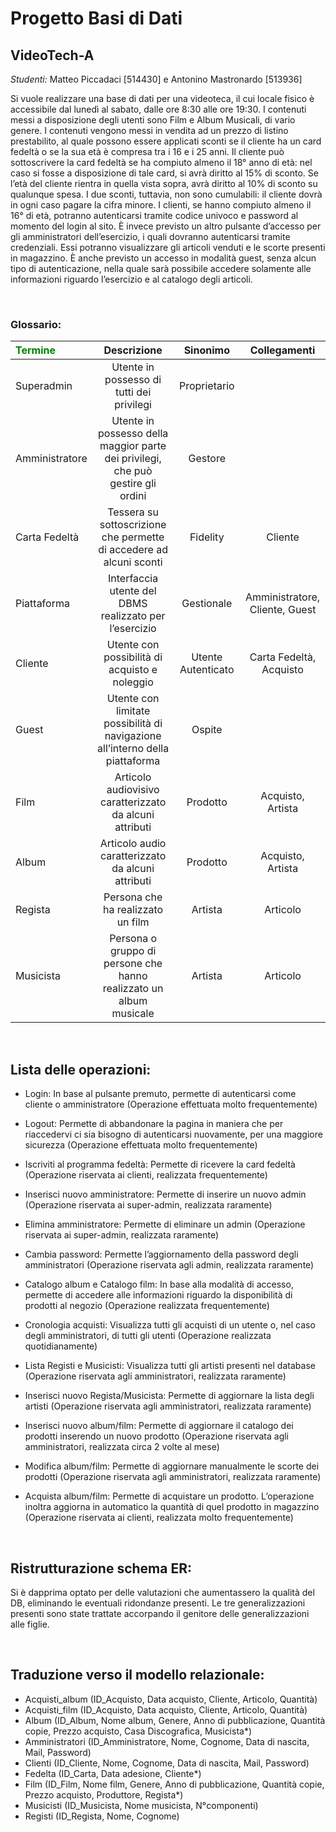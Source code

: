 # Progetto Basi di Dati
## VideoTech-A
 _Studenti:_ Matteo Piccadaci [514430] e Antonino Mastronardo [513936]

Si vuole realizzare una base di dati per una videoteca, il cui locale fisico è accessibile dal lunedì al sabato, dalle ore 8:30 alle ore 19:30.
I contenuti messi a disposizione degli utenti sono Film e Album Musicali, di vario genere.
I contenuti vengono messi in vendita ad un prezzo di listino prestabilito, al quale possono essere applicati sconti se il cliente ha un card fedeltà o se la sua età è compresa tra i 16 e i 25 anni.
Il cliente può sottoscrivere la card fedeltà se ha compiuto almeno il 18° anno di età: nel caso si fosse a disposizione di tale card, si avrà diritto al 15% di sconto.
Se l’età del cliente rientra in quella vista sopra, avrà diritto al 10% di sconto su qualunque spesa.
I due sconti, tuttavia, non sono cumulabili: il cliente dovrà in ogni caso pagare la cifra minore.
I clienti, se hanno compiuto almeno il 16° di età, potranno autenticarsi tramite codice univoco e password al momento del login al sito. È invece previsto un altro pulsante d’accesso per gli amministratori dell’esercizio, i quali dovranno autenticarsi tramite credenziali. Essi potranno visualizzare gli articoli venduti e le scorte presenti in magazzino.
È anche previsto un accesso in modalità guest, senza alcun tipo di autenticazione, nella quale sarà possibile accedere solamente alle informazioni riguardo l’esercizio e al catalogo degli articoli.

&nbsp;
### Glossario:
| <font color="Green">Termine</font> | Descrizione |      Sinonimo      |          Collegamenti          |
|:-----------------------------------|    :----:   |:------------------:|:------------------------------:|
| Superadmin                         | Utente in possesso di tutti dei privilegi       |    Proprietario    |                                |
| Amministratore                     | Utente in possesso della maggior parte dei privilegi, che può gestire gli ordini        |      Gestore       |                                |
| Carta Fedeltà                      |Tessera su sottoscrizione che permette di accedere ad alcuni sconti|      Fidelity      |            Cliente             |
| Piattaforma                        |Interfaccia utente del DBMS realizzato per l’esercizio|     Gestionale     | Amministratore, Cliente, Guest |
| Cliente                            |Utente con possibilità di acquisto e noleggio| Utente Autenticato |    Carta Fedeltà, Acquisto     |
| Guest                              |Utente con limitate possibilità di navigazione all’interno della piattaforma|       Ospite       |                                |
| Film                               |Articolo audiovisivo caratterizzato da alcuni attributi|      Prodotto      |       Acquisto, Artista        |
| Album                              |Articolo audio caratterizzato da alcuni attributi|      Prodotto      |       Acquisto, Artista        |
| Regista                            |Persona che ha realizzato un film|      Artista       |            Articolo            |
| Musicista                          |Persona o gruppo di persone che hanno realizzato un album musicale|      Artista       |            Articolo            |


&nbsp;
## Lista delle operazioni:

- Login: In base al pulsante premuto, permette di autenticarsi come cliente o amministratore (Operazione effettuata molto frequentemente)

- Logout: Permette di abbandonare la pagina in maniera che per riaccedervi ci sia bisogno di autenticarsi nuovamente, per una maggiore sicurezza (Operazione effettuata molto frequentemente)

- Iscriviti al programma fedeltà: Permette di ricevere la card fedeltà (Operazione riservata ai clienti, realizzata frequentemente)

- Inserisci nuovo amministratore: Permette di inserire un nuovo admin (Operazione riservata ai super-admin, realizzata raramente)

- Elimina amministratore: Permette di eliminare un admin (Operazione riservata ai super-admin, realizzata raramente)

- Cambia password: Permette l’aggiornamento della password degli amministratori (Operazione riservata agli admin, realizzata raramente)

- Catalogo album e Catalogo film: In base alla modalità di accesso, permette di accedere alle informazioni riguardo la disponibilità di prodotti al negozio (Operazione realizzata frequentemente)

- Cronologia acquisti: Visualizza tutti gli acquisti di un utente o, nel caso degli amministratori, di tutti gli utenti (Operazione realizzata quotidianamente)

- Lista Registi e Musicisti: Visualizza tutti gli artisti presenti nel database (Operazione riservata agli amministratori, realizzata raramente)

- Inserisci nuovo Regista/Musicista: Permette di aggiornare la lista degli artisti (Operazione riservata agli amministratori, realizzata raramente)

- Inserisci nuovo album/film: Permette di aggiornare il catalogo dei prodotti inserendo un nuovo prodotto (Operazione riservata agli amministratori, realizzata circa 2 volte al mese)

- Modifica album/film: Permette di aggiornare manualmente le scorte dei prodotti (Operazione riservata agli amministratori, realizzata raramente)

- Acquista album/film: Permette di acquistare un prodotto. L’operazione inoltra aggiorna in automatico la quantità di quel prodotto in magazzino (Operazione riservata ai clienti, realizzata molto frequentemente)


&nbsp;
## Ristrutturazione schema ER:
Si è dapprima optato per delle valutazioni che aumentassero la qualità del DB, eliminando le eventuali ridondanze presenti.
Le tre generalizzazioni presenti sono state trattate accorpando il genitore delle generalizzazioni alle figlie.


&nbsp;
## Traduzione verso il modello relazionale:
- Acquisti_album (ID_Acquisto, Data acquisto, Cliente, Articolo, Quantità)
- Acquisti_film (ID_Acquisto, Data acquisto, Cliente, Articolo, Quantità)
- Album (ID_Album, Nome album, Genere, Anno di pubblicazione, Quantità copie, Prezzo acquisto, Casa Discografica, Musicista*)
- Amministratori (ID_Amministratore, Nome, Cognome, Data di nascita, Mail, Password)
- Clienti (ID_Cliente, Nome, Cognome, Data di nascita, Mail, Password)
- Fedelta (ID_Carta, Data adesione, Cliente*)
- Film (ID_Film, Nome film, Genere, Anno di pubblicazione, Quantità copie, Prezzo acquisto, Produttore, Regista*)
- Musicisti (ID_Musicista, Nome musicista, N°componenti)
- Registi (ID_Regista, Nome, Cognome)